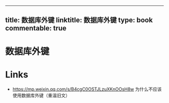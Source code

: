 
---
title: 数据库外键
linktitle: 数据库外键
type: book
commentable: true
---

# 数据库外键

# Links

- https://mp.weixin.qq.com/s/B4cgC0OSTJLzuXKnOOsH8w 为什么不应该使用数据库外键（重温旧文）

    